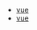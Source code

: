 <!-- Docsify/_sidebar.md -->

<!-- * [首页](/)  -->

<!-- web Api 笔记 -->
<!-- * [webApi01](total/web_api/day01.md)
* [webApi02](total/web_api/day02.md)
* [webApi03](total/web_api/day03.md)
* [webApi04](total/web_api/day04.md)
* [webApi05](total/web_api/day05.md)
* [webpack](total/webpack/webpack.md) -->

* [vue](total/vue/vue01.md)
* [vue](total/vue/vue02.md)

<!-- js 基础笔记 -->
<!-- * [total_day01](total/JS_basis/01)
* [total_day02](total/JS_basis/02)
* [total_day03](total/JS_basis/03)
* [total_day04](total/JS_basis/04)
* [total_day05](total/JS_basis/05)
* [total_day06](total/JS_basis/06) -->

<!-- * [guide](/guide)
* [zh-cn](zh-cn/)
* [zh-cn guide](zh-cn/guide) -->
